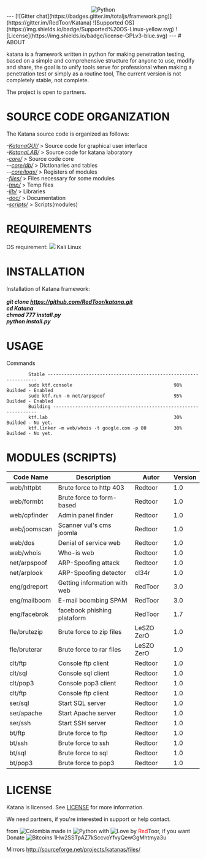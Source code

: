 <center>
<img src="http://web.alsa.org/images/content/pagebuilder/KTF_Logo.jpg" title="Python" align="center">
</center>
---
[![Gitter chat](https://badges.gitter.im/totaljs/framework.png)](https://gitter.im/RedToor/Katana) ![Supported OS](https://img.shields.io/badge/Supported%20OS-Linux-yellow.svg) ![License](https://img.shields.io/badge/license-GPLv3-blue.svg) 
---
# ABOUT

katana is a framework written in python for making penetration testing, based on a simple and comprehensive structure for anyone to use, modify and share, the goal is to unify tools serve for professional when making a penetration test or simply as a routine tool, The current version is not completely stable, not complete. 

The project is open to partners.

# SOURCE CODE ORGANIZATION
The Katana source code is organized as follows:

<i>-[KatanaGUI/](https://github.com/RedToor/Katana/tree/master/KatanaGUI)</i> > Source code for graphical user interface<br>
<i>-[KatanaLAB/](https://github.com/RedToor/Katana/tree/master/KatanaLAB)</i> > Source code for katana laboratory<br>
<i>-[core/](https://github.com/RedToor/Katana/tree/master/core)</i> > Source code core<br>
<i>--[core/db/](https://github.com/RedToor/Katana/tree/master/core/db)</i> > Dictionaries and tables<br>
<i>--[core/logs/](https://github.com/RedToor/Katana/tree/master/core/logs)</i> > Registers of modules<br>
<i>-[files/](https://github.com/RedToor/Katana/tree/master/files)</i> > Files necessary for some modules<br>
<i>-[tmp/](https://github.com/RedToor/Katana/tree/master/tmp)</i> > Temp files<br>
<i>-[lib/](https://github.com/RedToor/Katana/tree/master/lib)</i> > Libraries<br>
<i>-[doc/](https://github.com/RedToor/Katana/tree/master/doc)</i> > Documentation<br>
<i>-[scripts/](https://github.com/RedToor/Katana/tree/master/scripts)</i> > Scripts(modules)<br>

# REQUIREMENTS
OS requirement:
        <img src="http://www.question-defense.com/wp-content/themes/qd/backtrack-menu/backtrack-logo.png"> Kali Linux

# INSTALLATION
Installation of Katana framework:
<i><b><br><br>
	git clone https://github.com/RedToor/katana.git<br>
        cd Katana<br>
        chmod 777 install.py<br>
        python install.py</i>
</i></b>

# USAGE
Commands
```
        Stable ------------------------------------------------------------------
        sudo ktf.console                                     98% Builded - Enabled
        sudo ktf.run -m net/arpspoof                         95% Builded - Enabled
        Building ----------------------------------------------------------------
        ktf.lab                                              30% Builded - No yet.
        ktf.linker -m web/whois -t google.com -p 80          30% Builded - No yet.
```
# MODULES (SCRIPTS)

Code Name | Description | Autor | Version
----------|-------------|-------|--------
web/httpbt|Brute force to http 403|Redtoor|1.0
web/formbt|Brute force to form-based|Redtoor|1.0
web/cpfinder|Admin panel finder|Redtoor|1.0
web/joomscan|Scanner vul's cms joomla|Redtoor|1.0
web/dos|Denial of service web|Redtoor|1.0
web/whois|Who-is web|Redtoor|1.0
net/arpspoof|ARP-Spoofing attack|Redtoor|1.0
net/arplook|ARP-Spoofing detector|cl34r|1.0
eng/gdreport|Getting information with web|RedToor|3.0
eng/mailboom|E-mail boombing SPAM|RedToor|3.0
eng/facebrok|facebook phishing plataform|RedToor|1.7
fle/brutezip|Brute force to zip files|LeSZO ZerO|1.0
fle/bruterar|Brute force to rar files|LeSZO ZerO|1.0
clt/ftp|Console ftp client|Redtoor|1.0
clt/sql|Console sql client|Redtoor|1.0
clt/pop3|Console pop3 client|Redtoor|1.0
clt/ftp|Console ftp client|Redtoor|1.0
ser/sql|Start SQL server|Redtoor|1.0
ser/apache|Start Apache server|Redtoor|1.0
ser/ssh|Start SSH server|Redtoor|1.0
bt/ftp|Brute force to ftp|Redtoor|1.0
bt/ssh|Brute force to ssh|Redtoor|1.0
bt/sql|Brute force to sql|Redtoor|1.0
bt/pop3|Brute force to pop3|Redtoor|1.0

# LICENSE
Katana is licensed. 
See [LICENSE](https://github.com/RedToor/Katana/blob/master/LICENSE) for more information.

We need partners, if you're interested in support or help contact.

from <img src="http://www.euromonitor.com/medialibrary/Image/Flag_20x20_Colombia.png" title="Colombia"> made in <img src="https://developer.ibm.com/predictiveanalytics/wp-content/uploads/sites/48/2015/04/python-icon.png" title="Python"> with <img src="http://cdn0.bodas.com.mx/img/smileys/smiley_heart.png" title="Love"> by <font color="red">Red</font>Toor, if you want Donate <img src="http://www.wbtcb.com/frontend/webroot/gfx/bitcoin-ico.gif" title="Bitcoins"> 1Hw2SSTpAZ7kSccvoYfvyQewGgMhtmya3u

Mirrors http://sourceforge.net/projects/katanas/files/
